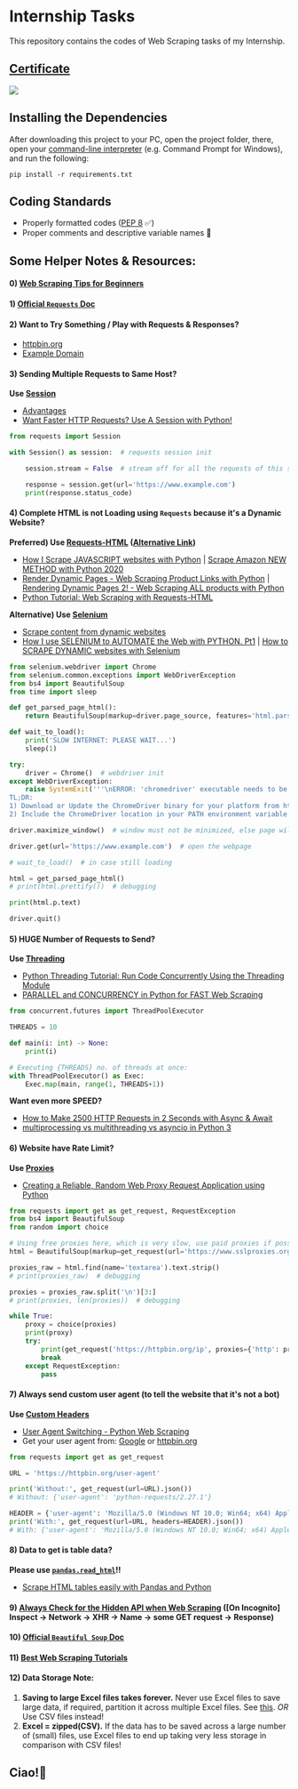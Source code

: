 # Internship Tasks

This repository contains the codes of Web Scraping tasks of my Internship.



## [Certificate](https://internshala.com/student/certificate/92235473/2F7EE0CB-D280-ABE0-E799-47450F9910C0)

<img src="https://internshala.com/uploads/student_certificates/61faf9b3cc7901643837875.png">



## Installing the Dependencies

After downloading this project to your PC, open the project folder, there, open your [command-line interpreter](https://en.wikipedia.org/wiki/List_of_command-line_interpreters#:~:text=In%20computing%2C%20a%20command-line%20interpreter%2C%20or%20command%20language%20interpreter%2C%20is%20a%20blanket%20term%20for%20a%20certain%20class%20of%20programs%20designed%20to%20read%20lines%20of%20text%20entered%20by%20a%20user%2C%20thus%20implementing%20a%20command-line%20interface.) (e.g. Command Prompt for Windows), and run the following:
```
pip install -r requirements.txt
```



## Coding Standards

- Properly formatted codes ([PEP 8](https://www.python.org/dev/peps/pep-0008) ✅)
- Proper comments and descriptive variable names 🙌



## Some Helper Notes & Resources:


#### 0) [Web Scraping Tips for Beginners](https://youtu.be/QEANQsoEmHI)


#### 1) [Official `Requests` Doc](https://docs.python-requests.org/en/latest)


#### 2) Want to Try Something / Play with Requests & Responses?

- [httpbin.org](https://httpbin.org)
- [Example Domain](https://www.example.com)


#### 3) Sending Multiple Requests to Same Host?

**Use [Session](https://docs.python-requests.org/en/latest/user/advanced/#session-objects)**

- [Advantages](https://en.wikipedia.org/wiki/HTTP_persistent_connection#Advantages)
- [Want Faster HTTP Requests? Use A Session with Python!](https://youtu.be/IDhuUpeF1n0)

```py
from requests import Session

with Session() as session:  # requests session init

    session.stream = False  # stream off for all the requests of this session

    response = session.get(url='https://www.example.com')
    print(response.status_code)
```


#### 4) Complete HTML is not Loading using `Requests` because it's a Dynamic Website?

**Preferred) Use [Requests-HTML](https://docs.python-requests.org/projects/requests-html/en/latest) ([Alternative Link](https://requests.readthedocs.io/projects/requests-html/en/latest))**

- [How I Scrape JAVASCRIPT websites with Python](https://youtu.be/0hiGp3lF6ig) | [Scrape Amazon NEW METHOD with Python 2020](https://youtu.be/WcPNlnsNZyY)
- [Render Dynamic Pages - Web Scraping Product Links with Python](https://youtu.be/MeBU-4Xs2RU) | [Rendering Dynamic Pages 2! - Web Scraping ALL products with Python](https://youtu.be/B14mtXA7Tyw)
- [Python Tutorial: Web Scraping with Requests-HTML](https://youtu.be/a6fIbtFB46g)

**Alternative) Use [Selenium](https://www.selenium.dev/documentation)**

- [Scrape content from dynamic websites](https://www.geeksforgeeks.org/scrape-content-from-dynamic-websites)
- [How I use SELENIUM to AUTOMATE the Web with PYTHON. Pt1](https://youtu.be/pUUhvJvs-R4) | [How to SCRAPE DYNAMIC websites with Selenium](https://youtu.be/lTypMlVBFM4)

```py
from selenium.webdriver import Chrome
from selenium.common.exceptions import WebDriverException
from bs4 import BeautifulSoup
from time import sleep

def get_parsed_page_html():
    return BeautifulSoup(markup=driver.page_source, features='html.parser')

def wait_to_load():
    print('SLOW INTERNET: PLEASE WAIT...')
    sleep(1)

try:
    driver = Chrome()  # webdriver init
except WebDriverException:
    raise SystemExit('''\nERROR: 'chromedriver' executable needs to be in PATH. Please see https://chromedriver.chromium.org/getting-started#h.p_ID_36 \n
TL;DR:
1) Download or Update the ChromeDriver binary for your platform from https://chromedriver.chromium.org/downloads
2) Include the ChromeDriver location in your PATH environment variable''')

driver.maximize_window()  # window must not be minimized, else page will load in greater time

driver.get(url='https://www.example.com')  # open the webpage

# wait_to_load()  # in case still loading

html = get_parsed_page_html()
# print(html.prettify())  # debugging

print(html.p.text)

driver.quit()
```


#### 5) HUGE Number of Requests to Send?

**Use [Threading](https://docs.python.org/3/library/threading.html)**

- [Python Threading Tutorial: Run Code Concurrently Using the Threading Module](https://youtu.be/IEEhzQoKtQU)
- [PARALLEL and CONCURRENCY in Python for FAST Web Scraping](https://youtu.be/aA6-ezS5dyY)

```py
from concurrent.futures import ThreadPoolExecutor

THREADS = 10

def main(i: int) -> None:
    print(i)

# Executing {THREADS} no. of threads at once:
with ThreadPoolExecutor() as Exec:
    Exec.map(main, range(1, THREADS+1))
```

**Want even more SPEED?**

- [How to Make 2500 HTTP Requests in 2 Seconds with Async & Await](https://youtu.be/Ii7x4mpIhIs)
- [multiprocessing vs multithreading vs asyncio in Python 3](https://stackoverflow.com/questions/27435284)


#### 6) Website have Rate Limit?

**Use [Proxies](https://en.wikipedia.org/wiki/Proxy_server)**

- [Creating a Reliable, Random Web Proxy Request Application using Python](https://youtu.be/n3uSyqoBgQI)

```py
from requests import get as get_request, RequestException
from bs4 import BeautifulSoup
from random import choice

# Using free proxies here, which is very slow, use paid proxies if possible.
html = BeautifulSoup(markup=get_request(url='https://www.sslproxies.org').text, features='html.parser')

proxies_raw = html.find(name='textarea').text.strip()
# print(proxies_raw)  # debugging

proxies = proxies_raw.split('\n')[3:]
# print(proxies, len(proxies))  # debugging

while True:
    proxy = choice(proxies)
    print(proxy)
    try:
        print(get_request('https://httpbin.org/ip', proxies={'http': proxy, 'https': proxy}, stream=False, timeout=5).json())
        break
    except RequestException:
        pass
```


#### 7) Always send custom user agent (to tell the website that it's not a bot)

**Use [Custom Headers](https://docs.python-requests.org/en/latest/user/quickstart/#custom-headers)**

- [User Agent Switching - Python Web Scraping](https://youtu.be/90t9WkQbQ2E)
- Get your user agent from: [Google](https://www.google.com/search?q=my+user+agent) or [httpbin.org](https://httpbin.org/user-agent)

```py
from requests import get as get_request

URL = 'https://httpbin.org/user-agent'

print('Without:', get_request(url=URL).json())
# Without: {'user-agent': 'python-requests/2.27.1'}

HEADER = {'user-agent': 'Mozilla/5.0 (Windows NT 10.0; Win64; x64) AppleWebKit/537.36 (KHTML, like Gecko) Chrome/99.0.4844.82 Safari/537.36'}
print('With:', get_request(url=URL, headers=HEADER).json())
# With: {'user-agent': 'Mozilla/5.0 (Windows NT 10.0; Win64; x64) AppleWebKit/537.36 (KHTML, like Gecko) Chrome/99.0.4844.82 Safari/537.36'}
```


#### 8) Data to get is table data?

**Please use [`pandas.read_html`](https://pandasguide.readthedocs.io/en/latest)!!**

- [Scrape HTML tables easily with Pandas and Python](https://youtu.be/ODNMNwgtehk)


#### 9) [Always Check for the Hidden API when Web Scraping](https://youtu.be/DqtlR0y0suo) ([On Incognito] Inspect -> Network -> XHR -> Name -> some GET request -> Response)


#### 10) [Official `Beautiful Soup` Doc](https://www.crummy.com/software/BeautifulSoup/bs4/doc)


#### 11) [Best Web Scraping Tutorials](https://www.youtube.com/c/JohnWatsonRooney/videos?sort=p)

#### 12) Data Storage Note: 

1. **Saving to large Excel files takes forever.** Never use Excel files to save large data, if required, partition it across multiple Excel files. See [this](8\)%20Bytecoin%20Explorer/Code.py#L31). *OR* Use CSV files instead!
2. **Excel = zipped(CSV).** If the data has to be saved across a large number of (small) files, use Excel files to end up taking very less storage in comparison with CSV files!


## Ciao!👋
